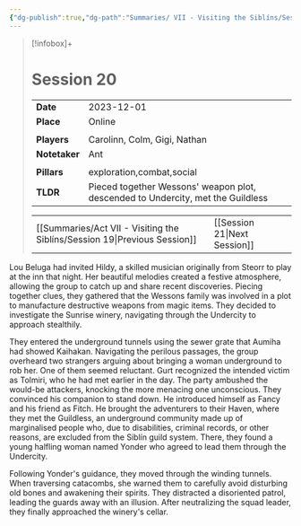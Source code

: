 ```yaml
---
{"dg-publish":true,"dg-path":"Summaries/ VII - Visiting the Siblíns/Session 20.md","permalink":"/summaries/vii-visiting-the-siblins/session-20/","tags":["session"]}
---
```


> [!infobox]+
> # Session 20
> 
> | | |
> | --- | --- |
> | **Date** | 2023-12-01 |
> | **Place** | Online |
> | | | 
> | **Players** | Carolinn, Colm, Gigi, Nathan |
> | **Notetaker** | Ant |
> | | | 
> | **Pillars** | exploration,combat,social | 
> | **TLDR** | Pieced together Wessons' weapon plot, descended to Undercity, met the Guildless |
> 
> | | |
> | --- | --- |
> | [[Summaries/Act VII - Visiting the Siblíns/Session 19\|Previous Session]] | [[Session 21\|Next Session]] |

Lou Beluga had invited Hildy, a skilled musician originally from Steorr to play at the inn that night. Her beautiful melodies created a festive atmosphere, allowing the group to catch up and share recent discoveries. Piecing together clues, they gathered that the Wessons family was involved in a plot to manufacture destructive weapons from magic items. They decided to investigate the Sunrise winery, navigating through the Undercity to approach stealthily. 

They entered the underground tunnels using the sewer grate that Aumiha had showed Kaihakan. Navigating the perilous passages, the group overheard two strangers arguing about  bringing a woman underground to rob her. One of them seemed reluctant. Gurt recognized the intended victim as Tolmiri, who he had met earlier in the day. The party ambushed the would-be attackers, knocking the more menacing one unconscious. They convinced his companion to stand down. He introduced himself as Fancy and his friend as Fitch. He brought the adventurers to their Haven, where they met the Guildless, an underground community made up of marginalised people who, due to disabilities, criminal records, or other reasons, are excluded from the Siblín guild system. There, they found a young halfling woman named Yonder who agreed to lead them through the Undercity.

Following Yonder's guidance, they moved through the winding tunnels. When traversing catacombs, she warned them to carefully avoid disturbing old bones and awakening their spirits. They distracted a disoriented patrol, leading the guards away with an illusion. After neutralizing the squad leader, they finally approached the winery's cellar.